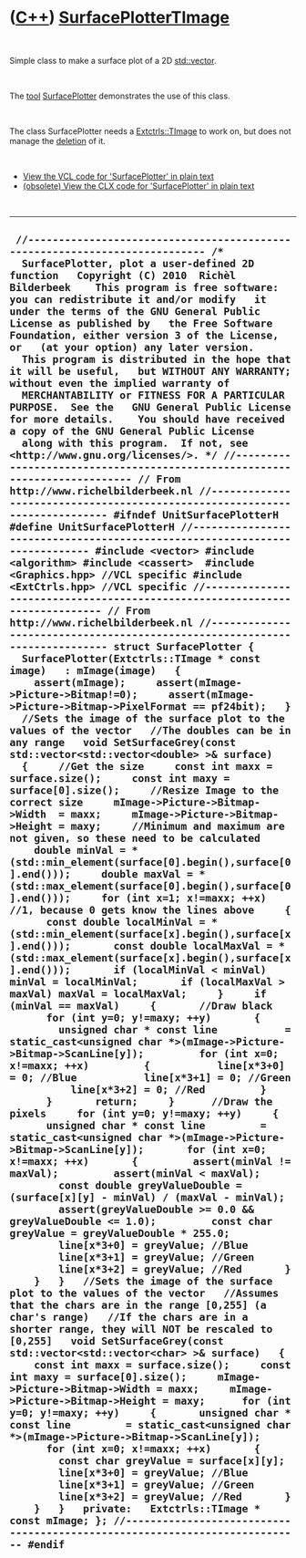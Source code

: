 



 

 

 

 

 

([C++](Cpp.htm)) [SurfacePlotterTImage](CppSurfacePlotterTImage.htm)
====================================================================

 

Simple class to make a surface plot of a 2D
[std::vector](CppVector.htm).

 

The [tool](Tools.htm) [SurfacePlotter](ToolSurfacePlotter.htm)
demonstrates the use of this class.

 

The class SurfacePlotter needs a [Extctrls::TImage](CppTImage.htm) to
work on, but does not manage the [deletion](CppDelete.htm) of it.

 

-   [View the VCL code for 'SurfacePlotter' in plain
    text](CppSurfacePlotterTImageVcl.txt)
-   [(obsolete) View the CLX code for 'SurfacePlotter' in plain
    text](CppSurfacePlotterTImageClx.txt)

 

  -----------------------------------------------------------------------------------------------------------------------------------------------------------------------------------------------------------------------------------------------------------------------------------------------------------------------------------------------------------------------------------------------------------------------------------------------------------------------------------------------------------------------------------------------------------------------------------------------------------------------------------------------------------------------------------------------------------------------------------------------------------------------------------------------------------------------------------------------------------------------------------------------------------------------------------------------------------------------------------------------------------------------------------------------------------------------------------------------------------------------------------------------------------------------------------------------------------------------------------------------------------------------------------------------------------------------------------------------------------------------------------------------------------------------------------------------------------------------------------------------------------------------------------------------------------------------------------------------------------------------------------------------------------------------------------------------------------------------------------------------------------------------------------------------------------------------------------------------------------------------------------------------------------------------------------------------------------------------------------------------------------------------------------------------------------------------------------------------------------------------------------------------------------------------------------------------------------------------------------------------------------------------------------------------------------------------------------------------------------------------------------------------------------------------------------------------------------------------------------------------------------------------------------------------------------------------------------------------------------------------------------------------------------------------------------------------------------------------------------------------------------------------------------------------------------------------------------------------------------------------------------------------------------------------------------------------------------------------------------------------------------------------------------------------------------------------------------------------------------------------------------------------------------------------------------------------------------------------------------------------------------------------------------------------------------------------------------------------------------------------------------------------------------------------------------------------------------------------------------------------------------------------------------------------------------------------------------------------------------------------------------------------------------------------------------------------------------------------------------------------------------------------------------------------------------------------------------------------------------------------------------------------------------------------------------------------------------------------------------------------------------------------------------------------------------------------------------------------------------------------------------------------------------------------------------------------------------------------------------------------------------------------------------------------------------------------------------------------------------------------------------------------------------------------------------------------------------------------------------------------------------------------------------------------------------------------------------------------------------------------------------------------------------------------------------------------------------------------------------------------------------------------------------------------------------------------------------------------------------------------
  ` //--------------------------------------------------------------------------- /*   SurfacePlotter, plot a user-defined 2D function   Copyright (C) 2010  Richèl Bilderbeek    This program is free software: you can redistribute it and/or modify   it under the terms of the GNU General Public License as published by   the Free Software Foundation, either version 3 of the License, or   (at your option) any later version.    This program is distributed in the hope that it will be useful,   but WITHOUT ANY WARRANTY; without even the implied warranty of   MERCHANTABILITY or FITNESS FOR A PARTICULAR PURPOSE.  See the   GNU General Public License for more details.    You should have received a copy of the GNU General Public License   along with this program.  If not, see <http://www.gnu.org/licenses/>. */ //--------------------------------------------------------------------------- // From http://www.richelbilderbeek.nl //--------------------------------------------------------------------------- #ifndef UnitSurfacePlotterH #define UnitSurfacePlotterH //--------------------------------------------------------------------------- #include <vector> #include <algorithm> #include <cassert>  #include <Graphics.hpp> //VCL specific #include <ExtCtrls.hpp> //VCL specific //--------------------------------------------------------------------------- // From http://www.richelbilderbeek.nl //--------------------------------------------------------------------------- struct SurfacePlotter {   SurfacePlotter(Extctrls::TImage * const image)   : mImage(image)   {     assert(mImage);     assert(mImage->Picture->Bitmap!=0);     assert(mImage->Picture->Bitmap->PixelFormat == pf24bit);   }   //Sets the image of the surface plot to the values of the vector   //The doubles can be in any range   void SetSurfaceGrey(const std::vector<std::vector<double> >& surface)   {     //Get the size     const int maxx = surface.size();     const int maxy = surface[0].size();     //Resize Image to the correct size     mImage->Picture->Bitmap->Width  = maxx;     mImage->Picture->Bitmap->Height = maxy;     //Minimum and maximum are not given, so these need to be calculated     double minVal = *(std::min_element(surface[0].begin(),surface[0].end()));     double maxVal = *(std::max_element(surface[0].begin(),surface[0].end()));     for (int x=1; x!=maxx; ++x) //1, because 0 gets know the lines above     {       const double localMinVal = *(std::min_element(surface[x].begin(),surface[x].end()));       const double localMaxVal = *(std::max_element(surface[x].begin(),surface[x].end()));       if (localMinVal < minVal) minVal = localMinVal;       if (localMaxVal > maxVal) maxVal = localMaxVal;     }     if (minVal == maxVal)     {       //Draw black       for (int y=0; y!=maxy; ++y)       {         unsigned char * const line           = static_cast<unsigned char *>(mImage->Picture->Bitmap->ScanLine[y]);         for (int x=0; x!=maxx; ++x)         {           line[x*3+0] = 0; //Blue           line[x*3+1] = 0; //Green           line[x*3+2] = 0; //Red         }       }       return;     }      //Draw the pixels     for (int y=0; y!=maxy; ++y)     {       unsigned char * const line         = static_cast<unsigned char *>(mImage->Picture->Bitmap->ScanLine[y]);       for (int x=0; x!=maxx; ++x)       {         assert(minVal != maxVal);         assert(minVal < maxVal);         const double greyValueDouble = (surface[x][y] - minVal) / (maxVal - minVal);         assert(greyValueDouble >= 0.0 && greyValueDouble <= 1.0);         const char greyValue = greyValueDouble * 255.0;         line[x*3+0] = greyValue; //Blue         line[x*3+1] = greyValue; //Green         line[x*3+2] = greyValue; //Red       }     }   }   //Sets the image of the surface plot to the values of the vector   //Assumes that the chars are in the range [0,255] (a char's range)   //If the chars are in a shorter range, they will NOT be rescaled to [0,255]   void SetSurfaceGrey(const std::vector<std::vector<char> >& surface)   {     const int maxx = surface.size();     const int maxy = surface[0].size();     mImage->Picture->Bitmap->Width = maxx;     mImage->Picture->Bitmap->Height = maxy;      for (int y=0; y!=maxy; ++y)     {       unsigned char * const line         = static_cast<unsigned char *>(mImage->Picture->Bitmap->ScanLine[y]);       for (int x=0; x!=maxx; ++x)       {         const char greyValue = surface[x][y];         line[x*3+0] = greyValue; //Blue         line[x*3+1] = greyValue; //Green         line[x*3+2] = greyValue; //Red       }     }   }   private:   Extctrls::TImage * const mImage; }; //--------------------------------------------------------------------------- #endif`
  -----------------------------------------------------------------------------------------------------------------------------------------------------------------------------------------------------------------------------------------------------------------------------------------------------------------------------------------------------------------------------------------------------------------------------------------------------------------------------------------------------------------------------------------------------------------------------------------------------------------------------------------------------------------------------------------------------------------------------------------------------------------------------------------------------------------------------------------------------------------------------------------------------------------------------------------------------------------------------------------------------------------------------------------------------------------------------------------------------------------------------------------------------------------------------------------------------------------------------------------------------------------------------------------------------------------------------------------------------------------------------------------------------------------------------------------------------------------------------------------------------------------------------------------------------------------------------------------------------------------------------------------------------------------------------------------------------------------------------------------------------------------------------------------------------------------------------------------------------------------------------------------------------------------------------------------------------------------------------------------------------------------------------------------------------------------------------------------------------------------------------------------------------------------------------------------------------------------------------------------------------------------------------------------------------------------------------------------------------------------------------------------------------------------------------------------------------------------------------------------------------------------------------------------------------------------------------------------------------------------------------------------------------------------------------------------------------------------------------------------------------------------------------------------------------------------------------------------------------------------------------------------------------------------------------------------------------------------------------------------------------------------------------------------------------------------------------------------------------------------------------------------------------------------------------------------------------------------------------------------------------------------------------------------------------------------------------------------------------------------------------------------------------------------------------------------------------------------------------------------------------------------------------------------------------------------------------------------------------------------------------------------------------------------------------------------------------------------------------------------------------------------------------------------------------------------------------------------------------------------------------------------------------------------------------------------------------------------------------------------------------------------------------------------------------------------------------------------------------------------------------------------------------------------------------------------------------------------------------------------------------------------------------------------------------------------------------------------------------------------------------------------------------------------------------------------------------------------------------------------------------------------------------------------------------------------------------------------------------------------------------------------------------------------------------------------------------------------------------------------------------------------------------------------------------------------------------------------------------------------------

 

 

 

 

 





 



